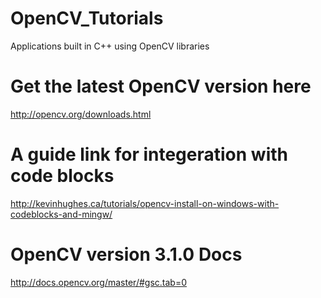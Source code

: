 # OpenCV_Tutorials
Applications built in C++ using OpenCV libraries 
# Get the latest OpenCV version here
http://opencv.org/downloads.html
# A guide link for integeration with code blocks
http://kevinhughes.ca/tutorials/opencv-install-on-windows-with-codeblocks-and-mingw/
# OpenCV version 3.1.0 Docs
http://docs.opencv.org/master/#gsc.tab=0

